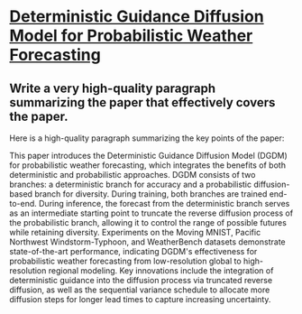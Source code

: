 # [Deterministic Guidance Diffusion Model for Probabilistic Weather   Forecasting](https://arxiv.org/abs/2312.02819)

## Write a very high-quality paragraph summarizing the paper that effectively covers the paper.

 Here is a high-quality paragraph summarizing the key points of the paper:

This paper introduces the Deterministic Guidance Diffusion Model (DGDM) for probabilistic weather forecasting, which integrates the benefits of both deterministic and probabilistic approaches. DGDM consists of two branches: a deterministic branch for accuracy and a probabilistic diffusion-based branch for diversity. During training, both branches are trained end-to-end. During inference, the forecast from the deterministic branch serves as an intermediate starting point to truncate the reverse diffusion process of the probabilistic branch, allowing it to control the range of possible futures while retaining diversity. Experiments on the Moving MNIST, Pacific Northwest Windstorm-Typhoon, and WeatherBench datasets demonstrate state-of-the-art performance, indicating DGDM's effectiveness for probabilistic weather forecasting from low-resolution global to high-resolution regional modeling. Key innovations include the integration of deterministic guidance into the diffusion process via truncated reverse diffusion, as well as the sequential variance schedule to allocate more diffusion steps for longer lead times to capture increasing uncertainty.
